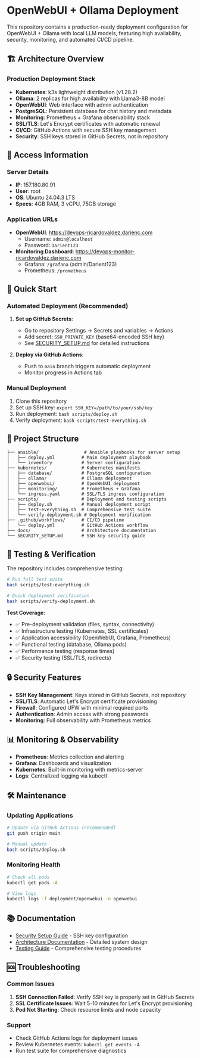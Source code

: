 # OpenWebUI + Ollama Deployment

This repository contains a production-ready deployment configuration for OpenWebUI + Ollama with local LLM models, featuring high availability, security, monitoring, and automated CI/CD pipeline.

## 🏗️ Architecture Overview

### Production Deployment Stack
- **Kubernetes**: k3s lightweight distribution (v1.28.2)
- **Ollama**: 2 replicas for high availability with Llama3-8B model
- **OpenWebUI**: Web interface with admin authentication
- **PostgreSQL**: Persistent database for chat history and metadata
- **Monitoring**: Prometheus + Grafana observability stack
- **SSL/TLS**: Let's Encrypt certificates with automatic renewal
- **CI/CD**: GitHub Actions with secure SSH key management
- **Security**: SSH keys stored in GitHub Secrets, not in repository

## 🔐 Access Information

### Server Details
- **IP**: 157.180.80.91
- **User**: root
- **OS**: Ubuntu 24.04.3 LTS
- **Specs**: 4GB RAM, 3 vCPU, 75GB storage

### Application URLs
- **OpenWebUI**: https://devops-ricardovaldez.darienc.com
  - Username: `admin@localhost`
  - Password: `Darient123`
- **Monitoring Dashboard**: https://devops-monitor-ricardovaldez.darienc.com
  - Grafana: `/grafana` (admin/Darient123)
  - Prometheus: `/prometheus`

## 🚀 Quick Start

### Automated Deployment (Recommended)
1. **Set up GitHub Secrets**:
   - Go to repository Settings → Secrets and variables → Actions
   - Add secret: `SSH_PRIVATE_KEY` (base64-encoded SSH key)
   - See [SECURITY_SETUP.md](SECURITY_SETUP.md) for detailed instructions

2. **Deploy via GitHub Actions**:
   - Push to `main` branch triggers automatic deployment
   - Monitor progress in Actions tab

### Manual Deployment
1. Clone this repository
2. Set up SSH key: `export SSH_KEY=/path/to/your/ssh/key`
3. Run deployment: `bash scripts/deploy.sh`
4. Verify deployment: `bash scripts/test-everything.sh`

## 📁 Project Structure

```
├── ansible/                 # Ansible playbooks for server setup
│   ├── deploy.yml          # Main deployment playbook
│   └── inventory           # Server configuration
├── kubernetes/             # Kubernetes manifests
│   ├── database/           # PostgreSQL configuration
│   ├── ollama/             # Ollama deployment
│   ├── openwebui/          # OpenWebUI deployment
│   ├── monitoring/         # Prometheus + Grafana
│   └── ingress.yaml        # SSL/TLS ingress configuration
├── scripts/                # Deployment and testing scripts
│   ├── deploy.sh           # Manual deployment script
│   ├── test-everything.sh  # Comprehensive test suite
│   └── verify-deployment.sh # Deployment verification
├── .github/workflows/      # CI/CD pipeline
│   └── deploy.yml          # GitHub Actions workflow
├── docs/                   # Architecture documentation
└── SECURITY_SETUP.md       # SSH key security guide
```

## 🧪 Testing & Verification

The repository includes comprehensive testing:

```bash
# Run full test suite
bash scripts/test-everything.sh

# Quick deployment verification
bash scripts/verify-deployment.sh
```

**Test Coverage**:
- ✅ Pre-deployment validation (files, syntax, connectivity)
- ✅ Infrastructure testing (Kubernetes, SSL certificates)
- ✅ Application accessibility (OpenWebUI, Grafana, Prometheus)
- ✅ Functional testing (database, Ollama pods)
- ✅ Performance testing (response times)
- ✅ Security testing (SSL/TLS, redirects)

## 🔒 Security Features

- **SSH Key Management**: Keys stored in GitHub Secrets, not repository
- **SSL/TLS**: Automatic Let's Encrypt certificate provisioning
- **Firewall**: Configured UFW with minimal required ports
- **Authentication**: Admin access with strong passwords
- **Monitoring**: Full observability with Prometheus metrics

## 📊 Monitoring & Observability

- **Prometheus**: Metrics collection and alerting
- **Grafana**: Dashboards and visualization
- **Kubernetes**: Built-in monitoring with metrics-server
- **Logs**: Centralized logging via kubectl

## 🛠️ Maintenance

### Updating Applications
```bash
# Update via GitHub Actions (recommended)
git push origin main

# Manual update
bash scripts/deploy.sh
```

### Monitoring Health
```bash
# Check all pods
kubectl get pods -A

# View logs
kubectl logs -f deployment/openwebui -n openwebui
```

## 📚 Documentation

- [Security Setup Guide](SECURITY_SETUP.md) - SSH key configuration
- [Architecture Documentation](docs/) - Detailed system design
- [Testing Guide](TESTING_GUIDE.md) - Comprehensive testing procedures

## 🆘 Troubleshooting

### Common Issues
1. **SSH Connection Failed**: Verify SSH key is properly set in GitHub Secrets
2. **SSL Certificate Issues**: Wait 5-10 minutes for Let's Encrypt provisioning
3. **Pod Not Starting**: Check resource limits and node capacity

### Support
- Check GitHub Actions logs for deployment issues
- Review Kubernetes events: `kubectl get events -A`
- Run test suite for comprehensive diagnostics

